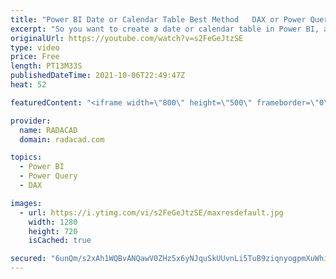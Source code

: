 ```yaml
---
title: "Power BI Date or Calendar Table Best Method   DAX or Power Query"
excerpt: "So you want to create a date or calendar table in Power BI, and you search for ways to do that. Then you will find many different approaches for that. Some of the approaches are using Power Query, some are using DAX. Which method is the best? What is the actual difference between a date table created"
originalUrl: https://youtube.com/watch?v=s2FeGeJtzSE
type: video
price: Free
length: PT13M33S
publishedDateTime: 2021-10-06T22:49:47Z
heat: 52

featuredContent: "<iframe width=\"800\" height=\"500\" frameborder=\"0\" src=\"https://www.youtube.com/embed/s2FeGeJtzSE\" allow=\"accelerometer; autoplay; encrypted-media; gyroscope; picture-in-picture\" allowfullscreen></iframe>"

provider:
  name: RADACAD
  domain: radacad.com

topics:
  - Power BI
  - Power Query
  - DAX

images:
  - url: https://i.ytimg.com/vi/s2FeGeJtzSE/maxresdefault.jpg
    width: 1280
    height: 720
    isCached: true

secured: "6unQm/s2xAh1WQBvANQawV0ZHz5x6yNJquSkUUvnLi5TuB9ziqnyogpmXuWhiULSD7s5UUJB+khZ9rG+Nkt3ZzZ1SWVeoGqajbuYwt/nO4BTyRBe0LNHHZ7sWNmrCTFheirqk5iphyEVeIL0BYkfYyR+y2+4tyoXkyPprR2Sv2rEdrXOc0nwYdJ1lGLimFKreRZ6K7/Vua0njCdfhIRFDO6m3XGDoDq4iZXffS/Llwf0noxmZF/fvOLJYK5hzQkWAdQWIBExjsalN+XrCYUyYXm4xOeDrpgA/02AnImixvkAfemU8JhE7LiigdTPjmAH4ZLqD6Lqj/iPHX86gMhSOmA22zfa1JsgdOluMF8ihZgrAb0Tk5yJyYT1AuF5gjJWQmRUrmRVPD3Mj8ubcEcU676t48WqoSE9QKUDERtSchk=;wPae0JZu3SibYbe3+hQYew=="
---
```


